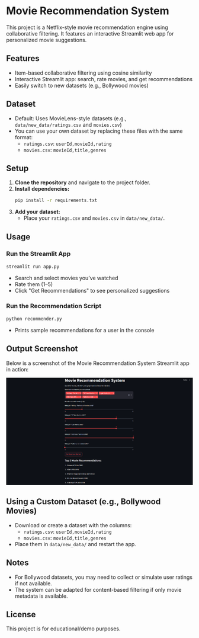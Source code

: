 # Movie Recommendation System

This project is a Netflix-style movie recommendation engine using collaborative filtering. It features an interactive Streamlit web app for personalized movie suggestions.

## Features
- Item-based collaborative filtering using cosine similarity
- Interactive Streamlit app: search, rate movies, and get recommendations
- Easily switch to new datasets (e.g., Bollywood movies)

## Dataset
- Default: Uses MovieLens-style datasets (e.g., `data/new_data/ratings.csv` and `movies.csv`)
- You can use your own dataset by replacing these files with the same format:
  - `ratings.csv`: `userId,movieId,rating`
  - `movies.csv`: `movieId,title,genres`

## Setup
1. **Clone the repository** and navigate to the project folder.
2. **Install dependencies:**
   ```bash
   pip install -r requirements.txt
   ```
3. **Add your dataset:**
   - Place your `ratings.csv` and `movies.csv` in `data/new_data/`.

## Usage
### Run the Streamlit App
```bash
streamlit run app.py
```
- Search and select movies you’ve watched
- Rate them (1–5)
- Click "Get Recommendations" to see personalized suggestions

### Run the Recommendation Script
```bash
python recommender.py
```
- Prints sample recommendations for a user in the console

## Output Screenshot

Below is a screenshot of the Movie Recommendation System Streamlit app in action:

![Streamlit App Screenshot](photos/movie.png)

## Using a Custom Dataset (e.g., Bollywood Movies)
- Download or create a dataset with the columns:
  - `ratings.csv`: `userId,movieId,rating`
  - `movies.csv`: `movieId,title,genres`
- Place them in `data/new_data/` and restart the app.

## Notes
- For Bollywood datasets, you may need to collect or simulate user ratings if not available.
- The system can be adapted for content-based filtering if only movie metadata is available.

## License
This project is for educational/demo purposes. 
